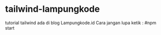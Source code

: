 # tailwind-lampungkode
tutorial tailwind ada di blog Lampungkode.id
Cara jangan lupa ketik :
#npm start
